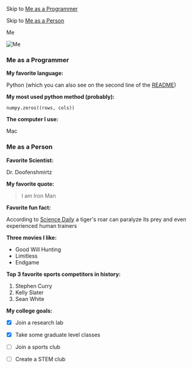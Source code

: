 Skip to [Me as a Programmer](https://jared-levy.github.io/Jared-Levy/#me-as-a-programmer)

Skip to [Me as a Person](https://jared-levy.github.io/Jared-Levy/#me-as-a-person)



Me

![Me](https://media-exp1.licdn.com/dms/image/C5603AQGzvTPqqIwaYw/profile-displayphoto-shrink_400_400/0/1623995646603?e=1638403200&v=beta&t=JZEP9JU_iwyT9JzUXk5RsMwi43sp7Lh4_QiIuas0X9k)

### Me as a Programmer
**My favorite language:** 

Python (which you can also see on the second line of the [README](README.md))

**My most used python method (probably):** 
```
numpy.zeros((rows, cols))
```
**The computer I use:**

Mac

### Me as a Person
**Favorite Scientist:**

Dr. Doofenshmirtz

**My favorite quote:**

> I am Iron Man

**Favorite fun fact:**

According to [Science Daily](https://www.sciencedaily.com/releases/2000/12/001201152406.htm) a tiger's roar can paralyze its prey and even experienced human trainers

**Three movies I like:**

- Good Will Hunting
- Limitless
- Endgame
  
**Top 3 favorite sports competitors in history:**

1. Stephen Curry
2. Kelly Slater
3. Sean White
   
**My college goals:**

- [x] Join a research lab
- [x] Take some graduate level classes
- [ ] Join a sports club
- [ ] Create a STEM club


